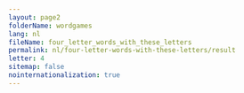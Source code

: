 ```yaml
---
layout: page2
folderName: wordgames
lang: nl
fileName: four_letter_words_with_these_letters
permalink: nl/four-letter-words-with-these-letters/result
letter: 4
sitemap: false
nointernationalization: true   
---
```

